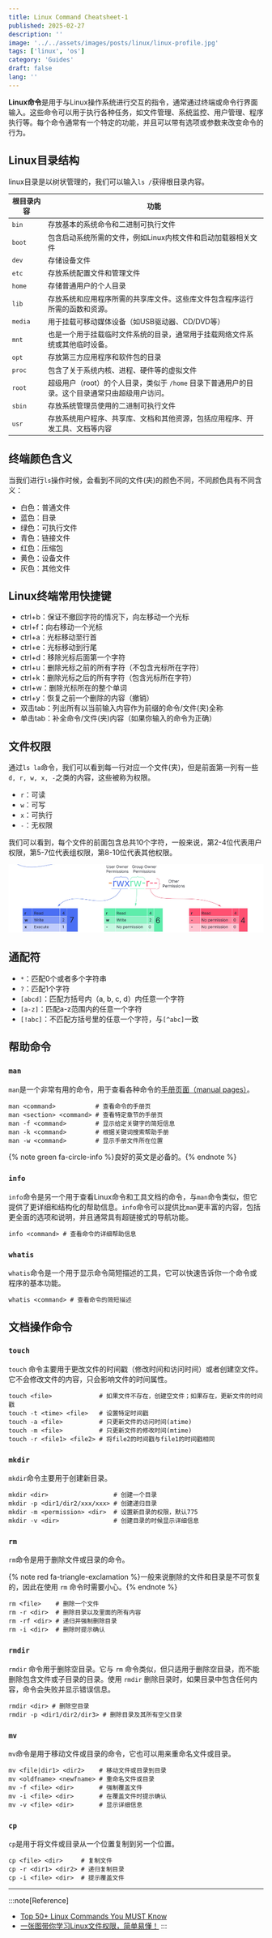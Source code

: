 ```yaml
---
title: Linux Command Cheatsheet-1
published: 2025-02-27
description: ''
image: '../../assets/images/posts/linux/linux-profile.jpg'
tags: ['linux', 'os']
category: 'Guides'
draft: false 
lang: ''
---
```


**Linux命令**是用于与Linux操作系统进行交互的指令，通常通过终端或命令行界面输入。这些命令可以用于执行各种任务，如文件管理、系统监控、用户管理、程序执行等。每个命令通常有一个特定的功能，并且可以带有选项或参数来改变命令的行为。

## Linux目录结构

linux目录是以树状管理的，我们可以输入`ls /`获得根目录内容。

| 根目录内容 | 功能                                                         |
| ---------- | ------------------------------------------------------------ |
| `bin`      | 存放基本的系统命令和二进制可执行文件                         |
| `boot`     | 包含启动系统所需的文件，例如Linux内核文件和启动加载器相关文件 |
| `dev`      | 存储设备文件                                                 |
| `etc`      | 存放系统配置文件和管理文件                                   |
| `home`     | 存储普通用户的个人目录                                       |
| `lib`      | 存放系统和应用程序所需的共享库文件。这些库文件包含程序运行所需的函数和资源。 |
| `media`    | 用于挂载可移动媒体设备（如USB驱动器、CD/DVD等）              |
| `mnt`      | 也是一个用于挂载临时文件系统的目录，通常用于挂载网络文件系统或其他临时设备。 |
| `opt`      | 存放第三方应用程序和软件包的目录                             |
| `proc`     | 包含了关于系统内核、进程、硬件等的虚拟文件                   |
| `root`     | 超级用户（root）的个人目录，类似于 `/home` 目录下普通用户的目录。这个目录通常只由超级用户访问。 |
| `sbin`     | 存放系统管理员使用的二进制可执行文件                         |
| `usr`      | 存放系统用户程序、共享库、文档和其他资源，包括应用程序、开发工具、文档等内容 |

## 终端颜色含义

当我们进行`ls`操作时候，会看到不同的文件(夹)的颜色不同，不同颜色具有不同含义：

- 白色：普通文件
- 蓝色：目录
- 绿色：可执行文件
- 青色：链接文件
- 红色：压缩包
- 黄色：设备文件
- 灰色：其他文件

## Linux终端常用快捷键

- ctrl+b：保证不撤回字符的情况下，向左移动一个光标
- ctrl+f：向右移动一个光标
- ctrl+a：光标移动至行首
- ctrl+e：光标移动到行尾
- ctrl+d：移除光标后面第一个字符
- ctrl+u：删除光标之前的所有字符（不包含光标所在字符）
- ctrl+k：删除光标之后的所有字符（包含光标所在字符）
- ctrl+w：删除光标所在的整个单词
- ctrl+y：恢复之前一个删除的内容（撤销）
- 双击tab：列出所有以当前输入内容作为前缀的命令/文件(夹)全称
- 单击tab：补全命令/文件(夹)内容（如果你输入的命令为正确）

## 文件权限

通过`ls la`命令，我们可以看到每一行对应一个文件(夹)，但是前面第一列有一些`d, r, w, x, -`之类的内容，这些被称为权限。

- `r`：可读
- `w`：可写
- `x`：可执行
- `-`：无权限

我们可以看到，每个文件的前面包含总共10个字符，一般来说，第2-4位代表用户权限，第5-7位代表组权限，第8-10位代表其他权限。

![linux premission](../../assets/images/posts/linux/Snipaste_2025-02-14_23-21-24.png)

## 通配符

- `*`：匹配0个或者多个字符串
- `?`：匹配1个字符
- `[abcd]`：匹配方括号内（a, b, c, d）内任意一个字符
- `[a-z]`：匹配a-z范围内的任意一个字符
- `[!abc]`：不匹配方括号里的任意一个字符，与`[^abc]`一致

## 帮助命令

### `man`

`man`是一个非常有用的命令，用于查看各种命令的[手册页面（manual pages）](https://man7.org/linux/man-pages/)。

```shell
man <command>           # 查看命令的手册页
man <section> <command> # 查看特定章节的手册页
man -f <command>        # 显示给定关键字的简短信息
man -k <command>        # 根据关键词搜索帮助手册
man -w <command>        # 显示手册文件所在位置
```

{% note green fa-circle-info %}良好的英文是必备的。{% endnote %}

### `info`

`info`命令是另一个用于查看Linux命令和工具文档的命令，与`man`命令类似，但它提供了更详细和结构化的帮助信息。`info`命令可以提供比`man`更丰富的内容，包括更全面的选项和说明，并且通常具有超链接式的导航功能。

```shell
info <command> # 查看命令的详细帮助信息
```

### `whatis`

`whatis`命令是一个用于显示命令简短描述的工具，它可以快速告诉你一个命令或程序的基本功能。

```shell
whatis <command> # 查看命令的简短描述
```

## 文档操作命令

### `touch`

`touch` 命令主要用于更改文件的时间戳（修改时间和访问时间）或者创建空文件。它不会修改文件的内容，只会影响文件的时间属性。

```shell
touch <file>             # 如果文件不存在，创建空文件；如果存在，更新文件的时间戳
touch -t <time> <file>   # 设置特定时间戳
touch -a <file>          # 只更新文件的访问时间(atime)
touch -m <file>          # 只更新文件的修改时间(mtime)
touch -r <file1> <file2> # 将file2的时间戳与file1的时间戳相同
```

### `mkdir`

`mkdir`命令主要用于创建新目录。

```shell
mkdir <dir>                  # 创建一个目录
mkdir -p <dir1/dir2/xxx/xxx> # 创建递归目录
mkdir -m <permission> <dir>  # 设置新目录的权限，默认775
mkdir -v <dir>               # 创建目录的时候显示详细信息
```

### `rm`

`rm`命令是用于删除文件或目录的命令。

{% note red fa-triangle-exclamation %}一般来说删除的文件和目录是不可恢复的，因此在使用 `rm` 命令时需要小心。{% endnote %}

```shell
rm <file>    # 删除一个文件
rm -r <dir>  # 删除目录以及里面的所有内容
rm -rf <dir> # 递归并强制删除目录
rm -i <dir>  # 删除时提示确认
```

### `rmdir`

`rmdir` 命令用于删除空目录。它与 `rm` 命令类似，但只适用于删除空目录，而不能删除包含文件或子目录的目录。使用 `rmdir` 删除目录时，如果目录中包含任何内容，命令会失败并显示错误信息。

```shell
rmdir <dir> # 删除空目录
rmdir -p <dir1/dir2/dir3> # 删除目录及其所有空父目录
```

### `mv`

`mv`命令是用于移动文件或目录的命令，它也可以用来重命名文件或目录。

```shell
mv <file|dir1> <dir2>    # 移动文件或目录到目录
mv <oldfname> <newfname> # 重命名文件或目录
mv -f <file> <dir>       # 强制覆盖文件
mv -i <file> <dir>       # 在覆盖文件时提示确认
mv -v <file> <dir>       # 显示详细信息
```

### `cp`

`cp`是用于将文件或目录从一个位置复制到另一个位置。

```shell
cp <file> <dir>     # 复制文件
cp -r <dir1> <dir2> # 递归复制目录
cp -i <file> <dir>  # 提示覆盖文件
```

---

:::note[Reference]
- [Top 50+ Linux Commands You MUST Know](https://www.digitalocean.com/community/tutorials/linux-commands)
- [一张图带你学习Linux文件权限，简单易懂！](https://developer.aliyun.com/article/1635488)
:::

